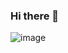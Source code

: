### Hi there 👋
![image](https://user-images.githubusercontent.com/129084273/227984592-a1814c26-d5b3-4b5b-a562-0f648225bdb5.png)

<!--
**gillism24/gillism24** is a ✨ _special_ ✨ repository because its `README.md` (this file) appears on your GitHub profile.

Here are some ideas to get you started:

- 🔭 I’m currently working on ...
- 🌱 I’m currently learning ...
- 👯 I’m looking to collaborate on ...
- 🤔 I’m looking for help with ...
- 💬 Ask me about ...
- 📫 How to reach me: ...
- 😄 Pronouns: ...
- ⚡ Fun fact: ...
-->
